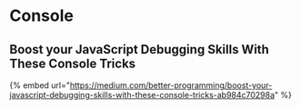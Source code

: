 # Console

## Boost your JavaScript Debugging Skills With These Console Tricks

{% embed url="https://medium.com/better-programming/boost-your-javascript-debugging-skills-with-these-console-tricks-ab984c70298a" %}

